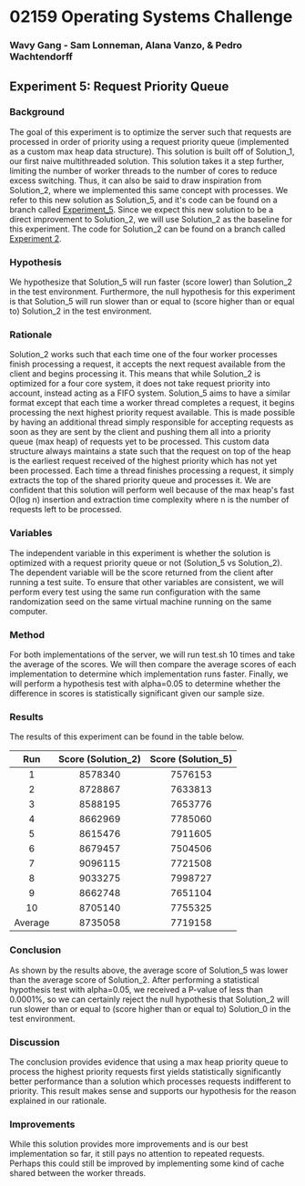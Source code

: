 # 02159 Operating Systems Challenge
### Wavy Gang - Sam Lonneman, Alana Vanzo, & Pedro Wachtendorff

## Experiment 5: Request Priority Queue

### Background
The goal of this experiment is to optimize the server such that requests are processed in order of priority using a request priority queue (implemented as a custom max heap data structure). This solution is built off of Solution_1, our first naive multithreaded solution. This solution takes it a step further, limiting the number of worker threads to the number of cores to reduce excess switching. Thus, it can also be said to draw inspiration from Solution_2, where we implemented this same concept with processes. We refer to this new solution as Solution_5, and it's code can be found on a branch called [Experiment_5](https://github.com/SamLonneman/os-challenge-wavy-gang/tree/Experiment_5). Since we expect this new solution to be a direct improvement to Solution_2, we will use Solution_2 as the baseline for this experiment. The code for Solution_2 can be found on a branch called [Experiment 2](https://github.com/SamLonneman/os-challenge-wavy-gang/tree/Experiment_2).

### Hypothesis
We hypothesize that Solution_5 will run faster (score lower) than Solution_2 in the test environment. Furthermore, the null hypothesis for this experiment is that Solution_5 will run slower than or equal to (score higher than or equal to) Solution_2 in the test environment.

### Rationale
Solution_2 works such that each time one of the four worker processes finish processing a request, it accepts the next request available from the client and begins processing it. This means that while Solution_2 is optimized for a four core system, it does not take request priority into account, instead acting as a FIFO system. Solution_5 aims to have a similar format except that each time a worker thread completes a request, it begins processing the next highest priority request available. This is made possible by having an additional thread simply responsible for accepting requests as soon as they are sent by the client and pushing them all into a priority queue (max heap) of requests yet to be processed. This custom data structure always maintains a state such that the request on top of the heap is the earliest request received of the highest priority which has not yet been processed. Each time a thread finishes processing a request, it simply extracts the top of the shared priority queue and processes it. We are confident that this solution will perform well because of the max heap's fast O(log n) insertion and extraction time complexity where n is the number of requests left to be processed.

### Variables
The independent variable in this experiment is whether the solution is optimized with a request priority queue or not (Solution_5 vs Solution_2). The dependent variable will be the score returned from the client after running a test suite. To ensure that other variables are consistent, we will perform every test using the same run configuration with the same randomization seed on the same virtual machine running on the same computer.

### Method
For both implementations of the server, we will run test.sh 10 times and take the average of the scores. We will then compare the average scores of each implementation to determine which implementation runs faster. Finally, we will perform a hypothesis test with alpha=0.05 to determine whether the difference in scores is statistically significant given our sample size.

### Results
The results of this experiment can be found in the table below.

|   Run   | Score (Solution_2) | Score (Solution_5) |
|:-------:|:------------------:|:------------------:|
|    1    |      8578340       |      7576153       |
|    2    |      8728867       |      7633813       |
|    3    |      8588195       |      7653776       |
|    4    |      8662969       |      7785060       |
|    5    |      8615476       |      7911605       |
|    6    |      8679457       |      7504506       |
|    7    |      9096115       |      7721508       |
|    8    |      9033275       |      7998727       |
|    9    |      8662748       |      7651104       |
|   10    |      8705140       |      7755325       |
| Average |      8735058       |      7719158       |

### Conclusion
As shown by the results above, the average score of Solution_5 was lower than the average score of Solution_2. After performing a statistical hypothesis test with alpha=0.05, we received a P-value of less than 0.0001%, so we can certainly reject the null hypothesis that Solution_2 will run slower than or equal to (score higher than or equal to) Solution_0 in the test environment.

### Discussion
The conclusion provides evidence that using a max heap priority queue to process the highest priority requests first yields statistically significantly better performance than a solution which processes requests indifferent to priority. This result makes sense and supports our hypothesis for the reason explained in our rationale.

### Improvements
While this solution provides more improvements and is our best implementation so far, it still pays no attention to repeated requests. Perhaps this could still be improved by implementing some kind of cache shared between the worker threads.